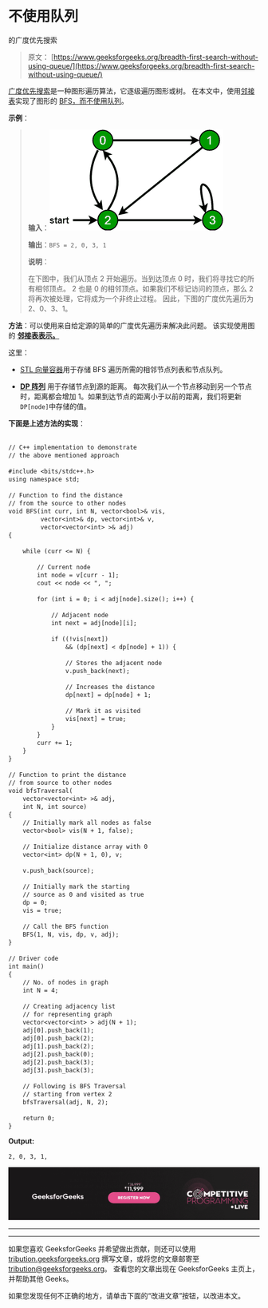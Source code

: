 # 不使用队列

的广度优先搜索

> 原文： [https://www.geeksforgeeks.org/breadth-first-search-without-using-queue/](https://www.geeksforgeeks.org/breadth-first-search-without-using-queue/)

[广度优先搜索](https://www.geeksforgeeks.org/breadth-first-search-or-bfs-for-a-graph/)是一种图形遍历算法，它逐级遍历图形或树。 在本文中，使用[邻接表](https://www.geeksforgeeks.org/prims-mst-for-adjacency-list-representation-greedy-algo-6/)实现了图形的 [BFS，而不使用](https://www.geeksforgeeks.org/breadth-first-search-or-bfs-for-a-graph/)[队列](http://www.geeksforgeeks.org/queue-data-structure/)。

**示例**：

> **输入**：![](img/40ca76ea468053c881ac72e49e82f1e2.png) 
>
> **输出**：`BFS = 2, 0, 3, 1`
>
> **说明**：
>
> 在下图中，我们从顶点 2 开始遍历。当到达顶点 0 时，我们将寻找它的所有相邻顶点。 2 也是 0 的相邻顶点。如果我们不标记访问的顶点，那么 2 将再次被处理，它将成为一个非终止过程。 因此，下图的广度优先遍历为 2、0、3、1。

**方法**：可以使用来自给定源的简单的广度优先遍历来解决此问题。 该实现使用图 的 [**邻接表表示。**](https://www.geeksforgeeks.org/prims-mst-for-adjacency-list-representation-greedy-algo-6/)

这里：

*   [STL 向量容器](https://www.geeksforgeeks.org/vector-in-cpp-stl/)用于存储 BFS 遍历所需的相邻节点列表和节点队列。

*   **[DP 阵列](https://www.geeksforgeeks.org/dynamic-programming/)** 用于存储节点到源的距离。 每次我们从一个节点移动到另一个节点时，距离都会增加 1。如果到达节点的距离小于以前的距离，我们将更新`DP[node]`中存储的值。

**下面是上述方法的实现**：

```

// C++ implementation to demonstrate 
// the above mentioned approach 

#include <bits/stdc++.h> 
using namespace std; 

// Function to find the distance 
// from the source to other nodes 
void BFS(int curr, int N, vector<bool>& vis, 
         vector<int>& dp, vector<int>& v, 
         vector<vector<int> >& adj) 
{ 

    while (curr <= N) { 

        // Current node 
        int node = v[curr - 1]; 
        cout << node << ", "; 

        for (int i = 0; i < adj[node].size(); i++) { 

            // Adjacent node 
            int next = adj[node][i]; 

            if ((!vis[next]) 
                && (dp[next] < dp[node] + 1)) { 

                // Stores the adjacent node 
                v.push_back(next); 

                // Increases the distance 
                dp[next] = dp[node] + 1; 

                // Mark it as visited 
                vis[next] = true; 
            } 
        } 
        curr += 1; 
    } 
} 

// Function to print the distance 
// from source to other nodes 
void bfsTraversal( 
    vector<vector<int> >& adj, 
    int N, int source) 
{ 
    // Initially mark all nodes as false 
    vector<bool> vis(N + 1, false); 

    // Initialize distance array with 0 
    vector<int> dp(N + 1, 0), v; 

    v.push_back(source); 

    // Initially mark the starting 
    // source as 0 and visited as true 
    dp = 0; 
    vis = true; 

    // Call the BFS function 
    BFS(1, N, vis, dp, v, adj); 
} 

// Driver code 
int main() 
{ 
    // No. of nodes in graph 
    int N = 4; 

    // Creating adjacency list 
    // for representing graph 
    vector<vector<int> > adj(N + 1); 
    adj[0].push_back(1); 
    adj[0].push_back(2); 
    adj[1].push_back(2); 
    adj[2].push_back(0); 
    adj[2].push_back(3); 
    adj[3].push_back(3); 

    // Following is BFS Traversal 
    // starting from vertex 2 
    bfsTraversal(adj, N, 2); 

    return 0; 
} 

```

**Output:**

```
2, 0, 3, 1,

```

![competitive-programming-img](img/5211864e7e7a28eeeb039fa5d6073a24.png)

* * *

* * *

如果您喜欢 GeeksforGeeks 并希望做出贡献，则还可以使用 [tribution.geeksforgeeks.org](https://contribute.geeksforgeeks.org/) 撰写文章，或将您的文章邮寄至 tribution@geeksforgeeks.org。 查看您的文章出现在 GeeksforGeeks 主页上，并帮助其他 Geeks。

如果您发现任何不正确的地方，请单击下面的“改进文章”按钮，以改进本文。